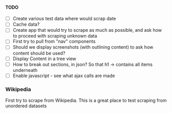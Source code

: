 #### TODO

 - [ ] Create various test data where would scrap date
 - [ ] Cache data?
 - [ ] Create app that would try to scrape as much as possible, and ask how to proceed with scraping unknown data
 - [ ] First try to pull from "nav" components
 - [ ] Should we display screenshots (with outlining content) to ask how content should be used?
 - [ ] Display Content in a tree view 
 - [ ] How to break out sections, in json? So that h1 -> contains all items underneath
 - [ ] Enable javascript - see what ajax calls are made

### Wikipedia 

First try to scrape from Wikipedia. This is a great place to test scraping from unordered datasets